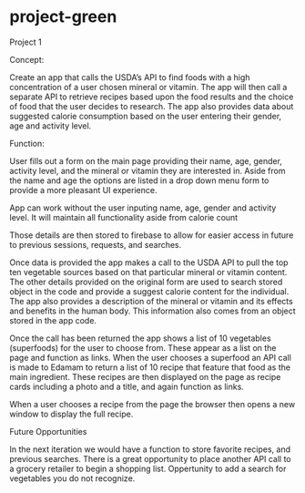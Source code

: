# project-green
Project 1

Concept:

Create an app that calls the USDA’s API to find foods with a high concentration of a user chosen mineral or vitamin.
The app will then call a separate API to retrieve recipes based upon the food results and the choice of food that the user decides to research.
The app also provides data about suggested calorie consumption based on the user entering their gender, age and activity level. 

Function:

User fills out a form on the main page providing their name, age, gender, activity level, and the mineral or vitamin they are interested in. Aside from the name and age the options are listed in a drop down menu form to provide a more pleasant UI experience.

App can work without the user inputing name, age, gender and activity level. It will maintain all functionality aside from calorie count

Those details are then stored to firebase to allow for easier access in future to previous sessions, requests, and searches.

Once data is provided the app makes a call to the USDA API to pull the top ten vegetable sources based on that particular mineral or vitamin content. 
The other details provided on the original form are used to search stored object in the code and provide a suggest calorie content for the individual. 
The app also provides a description of the mineral or vitamin and its effects and benefits in the human body. This information also comes from an object stored in the app code.

Once the call has been returned the app shows a list of 10 vegetables (superfoods) for the user to choose from. These appear as a list on the page and function as links. When the user chooses a superfood an API call is made to Edamam to return a list of 10 recipe that feature that food as the main ingredient. These recipes are then displayed on the page as recipe cards including a photo and a title, and again function as links. 

When a user chooses a recipe from the page the browser then opens a new window to display the full recipe. 


Future Opportunities 

In the next iteration we would have a function to store favorite recipes, and previous searches. There is a great opportunity to place another API call to a grocery retailer to begin a shopping list.
Oppertunity to add a search for vegetables you do not recognize.

